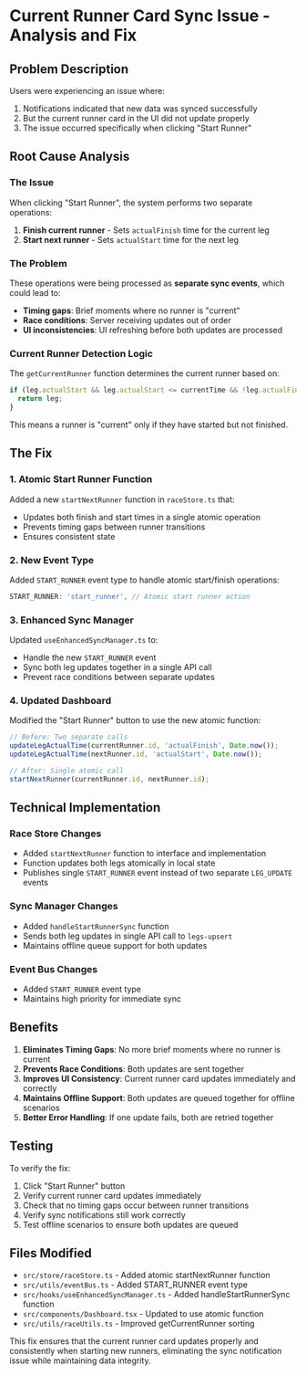 # Current Runner Card Sync Issue - Analysis and Fix

## Problem Description

Users were experiencing an issue where:
1. Notifications indicated that new data was synced successfully
2. But the current runner card in the UI did not update properly
3. The issue occurred specifically when clicking "Start Runner"

## Root Cause Analysis

### The Issue
When clicking "Start Runner", the system performs two separate operations:
1. **Finish current runner** - Sets `actualFinish` time for the current leg
2. **Start next runner** - Sets `actualStart` time for the next leg

### The Problem
These operations were being processed as **separate sync events**, which could lead to:
- **Timing gaps**: Brief moments where no runner is "current"
- **Race conditions**: Server receiving updates out of order
- **UI inconsistencies**: UI refreshing before both updates are processed

### Current Runner Detection Logic
The `getCurrentRunner` function determines the current runner based on:
```typescript
if (leg.actualStart && leg.actualStart <= currentTime && !leg.actualFinish) {
  return leg;
}
```

This means a runner is "current" only if they have started but not finished.

## The Fix

### 1. Atomic Start Runner Function
Added a new `startNextRunner` function in `raceStore.ts` that:
- Updates both finish and start times in a single atomic operation
- Prevents timing gaps between runner transitions
- Ensures consistent state

### 2. New Event Type
Added `START_RUNNER` event type to handle atomic start/finish operations:
```typescript
START_RUNNER: 'start_runner', // Atomic start runner action
```

### 3. Enhanced Sync Manager
Updated `useEnhancedSyncManager.ts` to:
- Handle the new `START_RUNNER` event
- Sync both leg updates together in a single API call
- Prevent race conditions between separate updates

### 4. Updated Dashboard
Modified the "Start Runner" button to use the new atomic function:
```typescript
// Before: Two separate calls
updateLegActualTime(currentRunner.id, 'actualFinish', Date.now());
updateLegActualTime(nextRunner.id, 'actualStart', Date.now());

// After: Single atomic call
startNextRunner(currentRunner.id, nextRunner.id);
```

## Technical Implementation

### Race Store Changes
- Added `startNextRunner` function to interface and implementation
- Function updates both legs atomically in local state
- Publishes single `START_RUNNER` event instead of two separate `LEG_UPDATE` events

### Sync Manager Changes
- Added `handleStartRunnerSync` function
- Sends both leg updates in single API call to `legs-upsert`
- Maintains offline queue support for both updates

### Event Bus Changes
- Added `START_RUNNER` event type
- Maintains high priority for immediate sync

## Benefits

1. **Eliminates Timing Gaps**: No more brief moments where no runner is current
2. **Prevents Race Conditions**: Both updates are sent together
3. **Improves UI Consistency**: Current runner card updates immediately and correctly
4. **Maintains Offline Support**: Both updates are queued together for offline scenarios
5. **Better Error Handling**: If one update fails, both are retried together

## Testing

To verify the fix:
1. Click "Start Runner" button
2. Verify current runner card updates immediately
3. Check that no timing gaps occur between runner transitions
4. Verify sync notifications still work correctly
5. Test offline scenarios to ensure both updates are queued

## Files Modified

- `src/store/raceStore.ts` - Added atomic startNextRunner function
- `src/utils/eventBus.ts` - Added START_RUNNER event type
- `src/hooks/useEnhancedSyncManager.ts` - Added handleStartRunnerSync function
- `src/components/Dashboard.tsx` - Updated to use atomic function
- `src/utils/raceUtils.ts` - Improved getCurrentRunner sorting

This fix ensures that the current runner card updates properly and consistently when starting new runners, eliminating the sync notification issue while maintaining data integrity.
